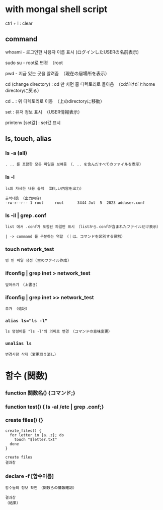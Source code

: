 # with mongal shell script

ctrl + l : clear

## command

whoami - 로그인한 사용자 이름 표시 (ログインしたUSERの名前表示)

sudo su - root로 변경　（root

pwd - 지금 있는 곳을 알려줌　（現在の居場所を表示）

cd (change directory) : cd 만 치면 홈 디렉토리로 돌아옴　（cdだけだとhome directoryに戻る）

cd .. : 위 디렉토리로 이동　（上のdirectoryに移動）

set : 유저 정보 표시　（USER情報表示）

printenv [set값] : set값 표시　

## ls, touch, alias
### ls -a (all)
```text
. .. 를 포함한 모든 파일을 보여줌　（. .. を含んだすべてのファイルを表示）
```
### ls -l
```text
ls의 자세한 내용 출력 （詳しい内容を出力）

출력내용　（出力内容）
-rw-r--r-- 1 root     root      3444 Jul  5  2023 adduser.conf
```

### ls -il | grep .conf
```test
list 에서 .conf가 포함된 파일만 표시　（listから.confが含まれたファイルだけ表示）

| -> command 를 구분하는 역할　（｜は、コマンドを区別する役割）
```

### touch network_test 
```text
텅 빈 파일 생성 (空のファイル作成)
```
### ifconfig | grep inet > network_test
```text
덮어쓰기　（上書き）
```
### ifconfig | grep inet >> network_test 
```text
추가 （追記）
```

### `alias ls="ls -l"` 
```text
ls 명령어를 "ls -l"의 의미로 변경　（コマンドの意味変更）
```

### `unalias ls `
```text 
변경사항 삭제（変更取り消し）
```

# 함수 (関数)

### function 関数名() {コマンド;}
### function test() { ls -al /etc | grep .conf;}
### create files() {}
```
create_files() {
  for letter in {a..z}; do
    touch "$letter.txt"
  done
}

create files
결과창

```


### declare -f [함수이름]
```textr
함수들의 정보 확인　（関数らの情報確認）

결과창
（結果）
```
